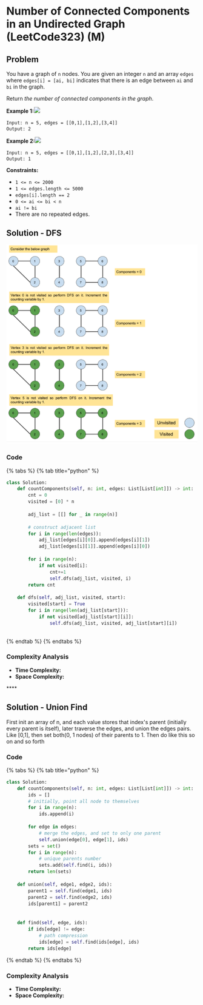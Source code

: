 # Number of Connected Components in an Undirected Graph \(LeetCode323\) \(M\)

## Problem

You have a graph of `n` nodes. You are given an integer `n` and an array `edges` where `edges[i] = [ai, bi]` indicates that there is an edge between `ai` and `bi` in the graph.

Return _the number of connected components in the graph_.

**Example 1:**![](https://assets.leetcode.com/uploads/2021/03/14/conn1-graph.jpg)

```text
Input: n = 5, edges = [[0,1],[1,2],[3,4]]
Output: 2
```

**Example 2:**![](https://assets.leetcode.com/uploads/2021/03/14/conn2-graph.jpg)

```text
Input: n = 5, edges = [[0,1],[1,2],[2,3],[3,4]]
Output: 1
```

**Constraints:**

* `1 <= n <= 2000`
* `1 <= edges.length <= 5000`
* `edges[i].length == 2`
* `0 <= ai <= bi < n`
* `ai != bi`
* There are no repeated edges.

## Solution - DFS

![](../../.gitbook/assets/screen-shot-2021-05-20-at-4.49.12-pm.png)

### Code

{% tabs %}
{% tab title="python" %}
```python
class Solution:
    def countComponents(self, n: int, edges: List[List[int]]) -> int:
        cnt = 0
        visited = [0] * n
        
        adj_list = [[] for _ in range(n)]
        
        # construct adjacent list 
        for i in range(len(edges)):
            adj_list[edges[i][0]].append(edges[i][1])
            adj_list[edges[i][1]].append(edges[i][0])
        
        for i in range(n):
            if not visited[i]:
                cnt+=1
                self.dfs(adj_list, visited, i)
        return cnt
    
    def dfs(self, adj_list, visited, start):
        visited[start] = True
        for i in range(len(adj_list[start])):
            if not visited[adj_list[start][i]]:
                self.dfs(adj_list, visited, adj_list[start][i])
    
```
{% endtab %}
{% endtabs %}

### Complexity Analysis

* **Time Complexity:**
* **Space Complexity:**

\*\*\*\*

## Solution - Union Find

First init an array of n, and each value stores that index's parent \(initially every parent is itself\), later traverse the edges, and union the edges pairs. Like \[0,1\], then set both\(0, 1 nodes\) of their parents to 1. Then do like this so on and so forth



### Code

{% tabs %}
{% tab title="python" %}
```python
class Solution:
    def countComponents(self, n: int, edges: List[List[int]]) -> int:
        ids = []
        # initially, point all node to themselves
        for i in range(n):
            ids.append(i)
        
        for edge in edges:
            # merge the edges, and set to only one parent
            self.union(edge[0], edge[1], ids)
        sets = set()
        for i in range(n):
            # unique parents number
            sets.add(self.find(i, ids))
        return len(sets)
        
    def union(self, edge1, edge2, ids):
        parent1 = self.find(edge1, ids)
        parent2 = self.find(edge2, ids)
        ids[parent1] = parent2
        
    
    def find(self, edge, ids):
        if ids[edge] != edge:
            # path compression
            ids[edge] = self.find(ids[edge], ids)
        return ids[edge]
```
{% endtab %}
{% endtabs %}

### Complexity Analysis

* **Time Complexity:**
* **Space Complexity:**

